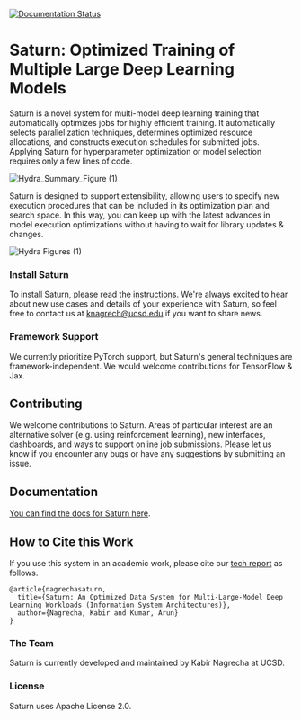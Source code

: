 [![Documentation Status](https://readthedocs.org/projects/saturn/badge/?version=latest)](https://saturn.readthedocs.io/en/latest/?badge=latest)

# Saturn: Optimized Training of Multiple Large Deep Learning Models
Saturn is a novel system for multi-model deep learning training that automatically optimizes jobs for highly efficient training.
It automatically selects parallelization techniques, determines optimized resource allocations, and constructs execution schedules
for submitted jobs. Applying Saturn for hyperparameter optimization or model selection requires only a few lines of code.

![Hydra_Summary_Figure (1)](https://github.com/knagrecha/saturn/assets/32966638/ecd6742e-1f33-4d76-a9da-e7c57bb9ad1f)

Saturn is designed to support extensibility, allowing users to specify new execution procedures that can be
included in its optimization plan and search space. In this way, you can keep up with the latest
advances in model execution optimizations without having to wait for library updates & changes.

![Hydra Figures (1)](https://github.com/knagrecha/saturn/assets/32966638/ef1f5787-0eb6-482b-849c-1d778b8c7488)


### Install Saturn

To install Saturn, please read the [instructions](INSTALL.md). We're always excited to hear about new use cases and details of your experience with Saturn, so feel free
to contact us at knagrech@ucsd.edu if you want to share news.

### Framework Support

We currently prioritize PyTorch support, but Saturn's general techniques are framework-independent. 
We would welcome contributions for TensorFlow & Jax.

## Contributing
We welcome contributions to Saturn. Areas of particular interest are an alternative solver (e.g. using reinforcement learning),
new interfaces, dashboards, and ways to support online job submissions. Please let us know if you encounter any bugs
or have any suggestions by submitting an issue.


## Documentation
[You can find the docs for Saturn here](https://saturn.readthedocs.io/en/latest/).

## How to Cite this Work
If you use this system in an academic work, please cite our [tech report](https://adalabucsd.github.io/papers/TR_2023_Saturn.pdf) as follows.
```
@article{nagrechasaturn,
  title={Saturn: An Optimized Data System for Multi-Large-Model Deep Learning Workloads (Information System Architectures)},
  author={Nagrecha, Kabir and Kumar, Arun}
}
```
### The Team
Saturn is currently developed and maintained by Kabir Nagrecha at UCSD.

### License
Saturn uses Apache License 2.0.


